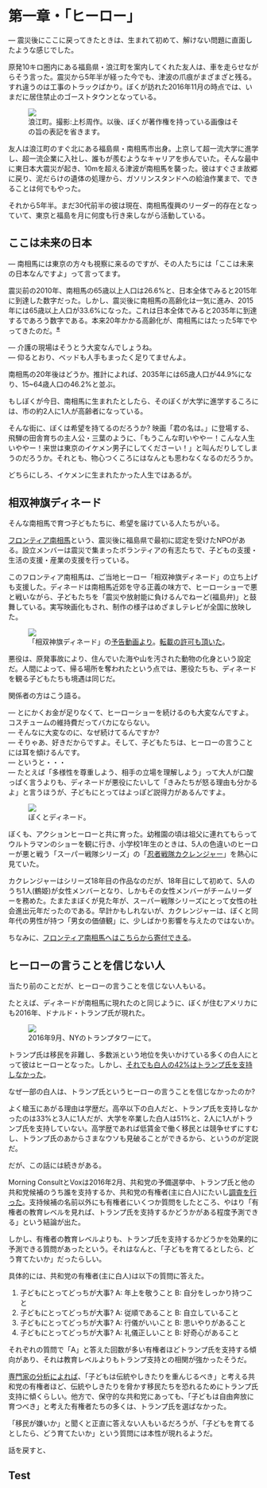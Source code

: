 # 第一章・「ヒーロー」

— 震災後にここに戻ってきたときは、生まれて初めて、解けない問題に直面したような感じでした。

原発10キロ圏内にある福島県・浪江町を案内してくれた友人は、車を走らせながらそう言った。震災から5年半が経った今でも、津波の爪痕がまざまざと残る。すれ違うのは工事のトラックばかり。ぼくが訪れた2016年11月の時点では、いまだに居住禁止のゴーストタウンとなっている。

<p><figure>
  <img src="images/namie.jpg" />
  <figcaption>浪江町。撮影:上杉周作。以後、ぼくが著作権を持っている画像はその旨の表記を省きます。</figcaption>
</figure></p>

友人は浪江町のすぐ北にある福島県・南相馬市出身。上京して超一流大学に進学し、超一流企業に入社し、誰もが羨むようなキャリアを歩んでいた。そんな最中に東日本大震災が起き、10mを超える津波が南相馬を襲った。彼はすぐさま故郷に戻り、泥だらけの遺体の処理から、ガソリンスタンドへの給油作業まで、できることは何でもやった。

それから5年半。まだ30代前半の彼は現在、南相馬復興のリーダー的存在となっていて、東京と福島を月に何度も行き来しながら活動している。

## ここは未来の日本

— 南相馬には東京の方々も視察に来るのですが、その人たちには「ここは未来の日本なんですよ」って言ってます。

震災前の2010年、南相馬の65歳以上人口は26.6%と、日本全体でみると2015年に到達した数字だった。しかし、震災後に南相馬の高齢化は一気に進み、2015年には65歳以上人口が33.6%になった。これは日本全体でみると2035年に到達するであろう数字である。本来20年かかる高齢化が、南相馬にはたった5年でやってきたのだ。<sup><a href="#">※</a></sup>

— 介護の現場はそうとう大変なんでしょうね。<br>
— 仰るとおり、ベッドも人手もまったく足りてませんよ。

南相馬の20年後はどうか。推計によれば、2035年には65歳人口が44.9%になり、15~64歳人口の46.2%と並ぶ。

もしぼくが今日、南相馬に生まれたとしたら、そのぼくが大学に進学するころには、市の約2人に1人が高齢者になっている。

そんな街に、ぼくは希望を持てるのだろうか? 映画「君の名は。」に登場する、飛騨の田舎育ちの主人公・三葉のように、「もうこんな町いややー！こんな人生いややー！来世は東京のイケメン男子にしてくださーい！」と叫んだりしてしまうのだろうか。それとも、物心つくころにはなんとも思わなくなるのだろうか。

どちらにしろ、イケメンに生まれたかった人生ではあるが。

## 相双神旗ディネード

そんな南相馬で育つ子どもたちに、希望を届けている人たちがいる。

[フロンティア南相馬](http://frontier-minamisoma.org/)という、震災後に福島県で最初に認定を受けたNPOがある。設立メンバーは震災で集まったボランティアの有志たちで、子どもの支援・生活の支援・産業の支援を行っている。

このフロンティア南相馬は、ご当地ヒーロー「相双神旗ディネード」の立ち上げも支援した。ディネードは南相馬近郊を守る正義の味方で、ヒーローショーで悪と戦いながら、子どもたちを「震災や放射能に負けるんでねーど(福島弁)」と鼓舞している。実写映画化もされ、制作の様子はめざましテレビが全国に放映した。

<p><figure>
  <img src="images/denade.gif" />
  <figcaption>「相双神旗ディネード」の<a href="https://www.youtube.com/watch?v=ooExRI4NSco">予告動画より</a>。<a href="images/denade-permission.png">転載の許可も頂いた</a>。</figcaption>
</figure></p>

悪役は、原発事故により、住んでいた海や山を汚された動物の化身という設定だ。人間によって、帰る場所を奪われたという点では、悪役たちも、ディネードを観る子どもたちも境遇は同じだ。

関係者の方はこう語る。

— とにかくお金が足りなくて、ヒーローショーを続けるのも大変なんですよ。コスチュームの維持費だってバカにならない。<br>
— そんなに大変なのに、なぜ続けてるんですか?<br>
— そりゃあ、好きだからですよ。そして、子どもたちは、ヒーローの言うことには耳を傾けるんです。<br>
— というと・・・<br>
— たとえば「多様性を尊重しよう、相手の立場を理解しよう」って大人が口酸っぱく言うよりも、ディネードが悪役にたいして「きみたちが怒る理由も分かるよ」と言うほうが、子どもにとってはよっぽど説得力があるんですよ。

<p><figure>
  <img src="images/denade.jpg" />
  <figcaption>ぼくとディネード。</figcaption>
</figure></p>

ぼくも、アクションヒーローと共に育った。幼稚園の頃は祖父に連れてもらってウルトラマンのショーを観に行き、小学校1年生のときは、5人の色違いのヒーローが悪と戦う「スーパー戦隊シリーズ」の「[忍者戦隊カクレンジャー](https://ja.wikipedia.org/wiki/%E5%BF%8D%E8%80%85%E6%88%A6%E9%9A%8A%E3%82%AB%E3%82%AF%E3%83%AC%E3%83%B3%E3%82%B8%E3%83%A3%E3%83%BC)」を熱心に見ていた。

カクレンジャーはシリーズ18年目の作品なのだが、18年目にして初めて、5人のうち1人(鶴姫)が女性メンバーとなり、しかもその女性メンバーがチームリーダーを務めた。たまたまぼくが見た年が、スーパー戦隊シリーズにとって女性の社会進出元年だったのである。早計かもしれないが、カクレンジャーは、ぼくと同年代の男性が持つ「男女の価値観」に、少しばかり影響を与えたのではないか。

ちなみに、[フロンティア南相馬へはこちらから寄付できる](http://frontier-minamisoma.org/supports/index/)。

## ヒーローの言うことを信じない人

当たり前のことだが、ヒーローの言うことを信じない人もいる。

たとえば、ディネードが南相馬に現れたのと同じように、ぼくが住むアメリカにも2016年、ドナルド・トランプ氏が現れた。

<p><figure>
  <img src="images/trump-tower.jpg" />
  <figcaption>2016年9月、NYのトランプタワーにて。</figcaption>
</figure></p>

トランプ氏は移民を非難し、多数派という地位を失いかけている多くの白人にとって彼はヒーローとなった。しかし、[それでも白人の42%はトランプ氏を支持しなかった](http://www.nytimes.com/interactive/2016/11/08/us/politics/election-exit-polls.html)。

なぜ一部の白人は、トランプ氏というヒーローの言うことを信じなかったのか?

よく槍玉にあがる理由は学歴だ。高卒以下の白人だと、トランプ氏を支持しなかったのは33%と3人に1人だが、大学を卒業した白人は51%と、2人に1人がトランプ氏を支持していない。高学歴であれば低賃金で働く移民とは競争せずにすむし、トランプ氏のあからさまなウソも見破ることができるから、というのが定説だ。

だが、この話には続きがある。

Morning ConsultとVoxは2016年2月、共和党の予備選挙中、トランプ氏と他の共和党候補のうち誰を支持するか、共和党の有権者(主に白人)にたいし[調査を行った](http://www.vox.com/2016/3/1/11127424/trump-authoritarianism)。支持候補の名前以外にも有権者にいくつか質問をしたところ、やはり「有権者の教育レベルを見れば、トランプ氏を支持するかどうかがある程度予測できる」という結論が出た。

しかし、有権者の教育レベルよりも、トランプ氏を支持するかどうかを効果的に予測できる質問があったという。それはなんと、「子どもを育てるとしたら、どう育てたいか」だったらしい。

具体的には、共和党の有権者(主に白人)は以下の質問に答えた。

1. 子どもにとってどっちが大事? A: 年上を敬うこと B: 自分をしっかり持つこと
2. 子どもにとってどっちが大事? A: 従順であること B: 自立していること
3. 子どもにとってどっちが大事? A: 行儀がいいこと B: 思いやりがあること
4. 子どもにとってどっちが大事? A: 礼儀正しいこと B: 好奇心があること

それぞれの質問で「A」と答えた回数が多い有権者ほどトランプ氏を支持する傾向があり、それは教育レベルよりもトランプ支持との相関が強かったそうだ。

[専門家の分析によれば](http://www.vox.com/2016/3/1/11127424/trump-authoritarianism)、「子どもは伝統やしきたりを重んじるべき」と考える共和党の有権者ほど、伝統やしきたりを脅かす移民たちを恐れるためにトランプ氏支持に傾くらしい。他方で、保守的な共和党にあっても、「子どもは自由奔放に育つべき」と考えた有権者たちの多くは、トランプ氏を選ばなかった。

「移民が嫌いか」と聞くと正直に答えない人もいるだろうが、「子どもを育てるとしたら、どう育てたいか」という質問には本性が現れるようだ。

話を戻すと、

## Test
